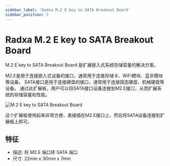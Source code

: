 ```yaml
---
sidebar_label: 'Radxa M.2 E key to SATA Breakout Board'
sidebar_position: 5
---
```


# Radxa M.2 E key to SATA Breakout Board

M.2 E key to SATA Breakout Board 是扩展嵌入式系统存储容量的解决方案。 

M2.E是用于连接嵌入式设备的接口，通常用于连接存储卡、WiFi模块、蓝牙模块等设备。 SATA接口是用于连接硬盘的接口，通常用于连接固态硬盘、机械硬盘等设备。 通过此扩展板，用户可以将SATA接口设备连接到M2.E接口，从而扩展系统的存储容量和性能。

![M.2 E key to SATA Breakout Board](/img/accessories/m2e-to-sata-1.webp)

这个扩展板使用起来非常方便，直接插在M2.E接口上，然后将SATA设备连接到扩展板上即可。 

## 特征
- 描述: 将 M2.E 端口转 SATA 端口 
- 尺寸: 22mm x 30mm x 7mm  